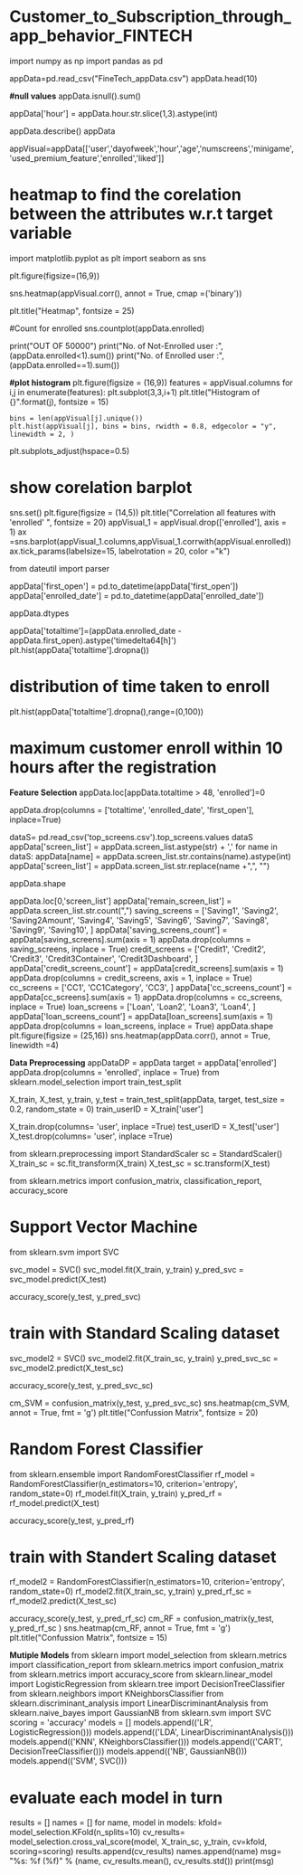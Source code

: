 # Customer_to_Subscription_through_app_behavior_FINTECH

import numpy as np
import pandas as pd

appData=pd.read_csv("FineTech_appData.csv")
appData.head(10)

**#null values**
appData.isnull().sum()

appData['hour'] = appData.hour.str.slice(1,3).astype(int)

appData.describe()
appData

appVisual=appData[['user','dayofweek','hour','age','numscreens','minigame','used_premium_feature','enrolled','liked']]
# heatmap to find the corelation between the attributes w.r.t target variable

import matplotlib.pyplot as plt
import seaborn as sns

plt.figure(figsize=(16,9))
 
sns.heatmap(appVisual.corr(), annot = True, cmap =('binary'))
 
plt.title("Heatmap", fontsize = 25) 


#Count for enrolled
sns.countplot(appData.enrolled)

print("OUT OF 50000")
print("No. of Not-Enrolled user :", (appData.enrolled<1).sum())
print("No. of Enrolled user :", (appData.enrolled==1).sum())

**#plot histogram**
plt.figure(figsize = (16,9))
features = appVisual.columns 
for i,j in enumerate(features): 
    plt.subplot(3,3,i+1) 
    plt.title("Histogram of {}".format(j), fontsize = 15) 
     
    bins = len(appVisual[j].unique()) 
    plt.hist(appVisual[j], bins = bins, rwidth = 0.8, edgecolor = "y", linewidth = 2, ) 
     
plt.subplots_adjust(hspace=0.5) 

# show corelation barplot 
 
sns.set() 
plt.figure(figsize = (14,5))
plt.title("Correlation all features with 'enrolled' ", fontsize = 20)
appVisual_1 = appVisual.drop(['enrolled'], axis = 1) 
ax =sns.barplot(appVisual_1.columns,appVisual_1.corrwith(appVisual.enrolled))  
ax.tick_params(labelsize=15, labelrotation = 20, color ="k") 

from dateutil import parser

appData['first_open'] = pd.to_datetime(appData['first_open'])
appData['enrolled_date'] = pd.to_datetime(appData['enrolled_date'])

appData.dtypes

appData['totaltime']=(appData.enrolled_date - appData.first_open).astype('timedelta64[h]')
plt.hist(appData['totaltime'].dropna())

# distribution of time taken to enroll
plt.hist(appData['totaltime'].dropna(),range=(0,100))

# maximum customer enroll within 10 hours after the registration 

**Feature Selection**
appData.loc[appData.totaltime > 48, 'enrolled']=0

appData.drop(columns = ['totaltime', 'enrolled_date', 'first_open'], inplace=True)

dataS= pd.read_csv('top_screens.csv').top_screens.values
dataS
appData['screen_list'] = appData.screen_list.astype(str) + ','
for name in dataS:
    appData[name] = appData.screen_list.str.contains(name).astype(int)
    appData['screen_list'] = appData.screen_list.str.replace(name +",", "")
    
appData.shape

appData.loc[0,'screen_list']
appData['remain_screen_list'] = appData.screen_list.str.count(",")
saving_screens = ['Saving1',
                  'Saving2',
                  'Saving2Amount',
                  'Saving4',
                  'Saving5',
                  'Saving6',
                  'Saving7',
                  'Saving8',
                  'Saving9',
                  'Saving10',
                 ]
appData['saving_screens_count'] = appData[saving_screens].sum(axis = 1)
appData.drop(columns = saving_screens, inplace = True)
credit_screens = ['Credit1',
                  'Credit2',
                  'Credit3',
                  'Credit3Container',
                  'Credit3Dashboard',
                 ]
appData['credit_screens_count'] = appData[credit_screens].sum(axis = 1)
appData.drop(columns = credit_screens, axis = 1, inplace = True)
cc_screens = ['CC1',
              'CC1Category',
              'CC3',
             ]
appData['cc_screens_count'] = appData[cc_screens].sum(axis = 1)
appData.drop(columns = cc_screens, inplace = True)
loan_screens = ['Loan',
                'Loan2',
                'Loan3',
                'Loan4',
               ]
appData['loan_screens_count'] = appData[loan_screens].sum(axis = 1)
appData.drop(columns = loan_screens, inplace = True)
appData.shape
plt.figure(figsize = (25,16)) 
sns.heatmap(appData.corr(), annot = True, linewidth =4)


**Data Preprocessing**
appDataDP = appData
target = appData['enrolled']
appData.drop(columns = 'enrolled', inplace = True)
from sklearn.model_selection import train_test_split

X_train, X_test, y_train, y_test = train_test_split(appData, target, test_size = 0.2, random_state = 0)
train_userID = X_train['user']

X_train.drop(columns= 'user', inplace =True)
test_userID = X_test['user']
X_test.drop(columns= 'user', inplace =True)

from sklearn.preprocessing import StandardScaler
sc = StandardScaler()
X_train_sc = sc.fit_transform(X_train)
X_test_sc = sc.transform(X_test)

from sklearn.metrics import confusion_matrix, classification_report, accuracy_score

# Support Vector Machine

from sklearn.svm import SVC

svc_model = SVC()
svc_model.fit(X_train, y_train)
y_pred_svc = svc_model.predict(X_test)
 
accuracy_score(y_test, y_pred_svc)

# train with Standard Scaling dataset

svc_model2 = SVC()
svc_model2.fit(X_train_sc, y_train)
y_pred_svc_sc = svc_model2.predict(X_test_sc)
 
accuracy_score(y_test, y_pred_svc_sc)

cm_SVM = confusion_matrix(y_test, y_pred_svc_sc)
sns.heatmap(cm_SVM, annot = True, fmt = 'g')
plt.title("Confussion Matrix", fontsize = 20)

# Random Forest Classifier
from sklearn.ensemble import RandomForestClassifier
rf_model = RandomForestClassifier(n_estimators=10, criterion='entropy', random_state=0)
rf_model.fit(X_train, y_train)
y_pred_rf = rf_model.predict(X_test)
 
accuracy_score(y_test, y_pred_rf)
# train with Standert Scaling dataset
rf_model2 = RandomForestClassifier(n_estimators=10, criterion='entropy', random_state=0)
rf_model2.fit(X_train_sc, y_train)
y_pred_rf_sc = rf_model2.predict(X_test_sc)
 
accuracy_score(y_test, y_pred_rf_sc)
cm_RF = confusion_matrix(y_test, y_pred_rf_sc )
sns.heatmap(cm_RF, annot = True, fmt = 'g')
plt.title("Confussion Matrix", fontsize = 15)

**Mutiple Models**
from sklearn import model_selection
from sklearn.metrics import classification_report
from sklearn.metrics import confusion_matrix
from sklearn.metrics import accuracy_score
from sklearn.linear_model import LogisticRegression
from sklearn.tree import DecisionTreeClassifier
from sklearn.neighbors import KNeighborsClassifier
from sklearn.discriminant_analysis import LinearDiscriminantAnalysis
from sklearn.naive_bayes import GaussianNB
from sklearn.svm import SVC
scoring = 'accuracy'
models = []
models.append(('LR', LogisticRegression()))
models.append(('LDA', LinearDiscriminantAnalysis()))
models.append(('KNN', KNeighborsClassifier()))
models.append(('CART', DecisionTreeClassifier()))
models.append(('NB', GaussianNB()))
models.append(('SVM', SVC()))

# evaluate each model in turn
results = []
names = []
for name, model in models:
    kfold= model_selection.KFold(n_splits=10)
    cv_results= model_selection.cross_val_score(model, X_train_sc, y_train, cv=kfold, scoring=scoring)
    results.append(cv_results)
    names.append(name)
    msg= "%s: %f (%f)" % (name, cv_results.mean(), cv_results.std())
    print(msg)
